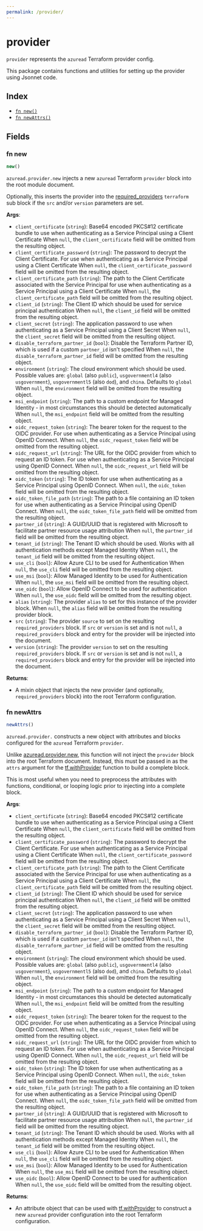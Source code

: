 ```yaml
---
permalink: /provider/
---
```


# provider

`provider` represents the `azuread` Terraform provider config.



This package contains functions and utilities for setting up the provider using Jsonnet code.


## Index

* [`fn new()`](#fn-new)
* [`fn newAttrs()`](#fn-newattrs)

## Fields

### fn new

```ts
new()
```


`azuread.provider.new` injects a new `azuread` Terraform `provider`
block into the root module document.

Optionally, this inserts the provider into the
[required_providers](https://developer.hashicorp.com/terraform/language/providers/requirements) `terraform` sub block if
the `src` and/or `version` parameters are set.

**Args**:
  - `client_certificate` (`string`): Base64 encoded PKCS#12 certificate bundle to use when authenticating as a Service Principal using a Client Certificate When `null`, the `client_certificate` field will be omitted from the resulting object.
  - `client_certificate_password` (`string`): The password to decrypt the Client Certificate. For use when authenticating as a Service Principal using a Client Certificate When `null`, the `client_certificate_password` field will be omitted from the resulting object.
  - `client_certificate_path` (`string`): The path to the Client Certificate associated with the Service Principal for use when authenticating as a Service Principal using a Client Certificate When `null`, the `client_certificate_path` field will be omitted from the resulting object.
  - `client_id` (`string`): The Client ID which should be used for service principal authentication When `null`, the `client_id` field will be omitted from the resulting object.
  - `client_secret` (`string`): The application password to use when authenticating as a Service Principal using a Client Secret When `null`, the `client_secret` field will be omitted from the resulting object.
  - `disable_terraform_partner_id` (`bool`): Disable the Terraform Partner ID, which is used if a custom `partner_id` isn&#39;t specified When `null`, the `disable_terraform_partner_id` field will be omitted from the resulting object.
  - `environment` (`string`): The cloud environment which should be used. Possible values are: `global` (also `public`), `usgovernmentl4` (also `usgovernment`), `usgovernmentl5` (also `dod`), and `china`. Defaults to `global` When `null`, the `environment` field will be omitted from the resulting object.
  - `msi_endpoint` (`string`): The path to a custom endpoint for Managed Identity - in most circumstances this should be detected automatically When `null`, the `msi_endpoint` field will be omitted from the resulting object.
  - `oidc_request_token` (`string`): The bearer token for the request to the OIDC provider. For use when authenticating as a Service Principal using OpenID Connect. When `null`, the `oidc_request_token` field will be omitted from the resulting object.
  - `oidc_request_url` (`string`): The URL for the OIDC provider from which to request an ID token. For use when authenticating as a Service Principal using OpenID Connect. When `null`, the `oidc_request_url` field will be omitted from the resulting object.
  - `oidc_token` (`string`): The ID token for use when authenticating as a Service Principal using OpenID Connect. When `null`, the `oidc_token` field will be omitted from the resulting object.
  - `oidc_token_file_path` (`string`): The path to a file containing an ID token for use when authenticating as a Service Principal using OpenID Connect. When `null`, the `oidc_token_file_path` field will be omitted from the resulting object.
  - `partner_id` (`string`): A GUID/UUID that is registered with Microsoft to facilitate partner resource usage attribution When `null`, the `partner_id` field will be omitted from the resulting object.
  - `tenant_id` (`string`): The Tenant ID which should be used. Works with all authentication methods except Managed Identity When `null`, the `tenant_id` field will be omitted from the resulting object.
  - `use_cli` (`bool`): Allow Azure CLI to be used for Authentication When `null`, the `use_cli` field will be omitted from the resulting object.
  - `use_msi` (`bool`): Allow Managed Identity to be used for Authentication When `null`, the `use_msi` field will be omitted from the resulting object.
  - `use_oidc` (`bool`): Allow OpenID Connect to be used for authentication When `null`, the `use_oidc` field will be omitted from the resulting object.
  - `alias` (`string`): The provider `alias` to set for this instance of the provider block. When `null`, the `alias`
  field will be omitted from the resulting provider block.
  - `src` (`string`): The provider `source` to set on the resulting `required_providers` block. If `src` or `version` is
  set and is not `null`, a `required_providers` block and entry for the provider will be injected into the document.
  - `version` (`string`): The provider `version` to set on the resulting `required_providers` block. If `src` or
  `version` is set and is not `null`, a `required_providers` block and entry for the provider will be injected into the
  document.


**Returns**:
- A mixin object that injects the new provider (and optionally, `required_providers` block) into the root Terraform configuration.


### fn newAttrs

```ts
newAttrs()
```


`azuread.provider.` constructs a new object with attributes and blocks configured for the `azuread`
Terraform `provider`.

Unlike [azuread.provider.new](#fn-azureadnew), this function will not inject the `provider`
block into the root Terraform document. Instead, this must be passed in as the `attrs` argument for the
[tf.withProvider](https://github.com/tf-libsonnet/core/tree/main/docs#fn-withprovider) function to build a complete block.

This is most useful when you need to preprocess the attributes with functions, conditional, or looping logic prior to
injecting into a complete block.

**Args**:
  - `client_certificate` (`string`): Base64 encoded PKCS#12 certificate bundle to use when authenticating as a Service Principal using a Client Certificate When `null`, the `client_certificate` field will be omitted from the resulting object.
  - `client_certificate_password` (`string`): The password to decrypt the Client Certificate. For use when authenticating as a Service Principal using a Client Certificate When `null`, the `client_certificate_password` field will be omitted from the resulting object.
  - `client_certificate_path` (`string`): The path to the Client Certificate associated with the Service Principal for use when authenticating as a Service Principal using a Client Certificate When `null`, the `client_certificate_path` field will be omitted from the resulting object.
  - `client_id` (`string`): The Client ID which should be used for service principal authentication When `null`, the `client_id` field will be omitted from the resulting object.
  - `client_secret` (`string`): The application password to use when authenticating as a Service Principal using a Client Secret When `null`, the `client_secret` field will be omitted from the resulting object.
  - `disable_terraform_partner_id` (`bool`): Disable the Terraform Partner ID, which is used if a custom `partner_id` isn&#39;t specified When `null`, the `disable_terraform_partner_id` field will be omitted from the resulting object.
  - `environment` (`string`): The cloud environment which should be used. Possible values are: `global` (also `public`), `usgovernmentl4` (also `usgovernment`), `usgovernmentl5` (also `dod`), and `china`. Defaults to `global` When `null`, the `environment` field will be omitted from the resulting object.
  - `msi_endpoint` (`string`): The path to a custom endpoint for Managed Identity - in most circumstances this should be detected automatically When `null`, the `msi_endpoint` field will be omitted from the resulting object.
  - `oidc_request_token` (`string`): The bearer token for the request to the OIDC provider. For use when authenticating as a Service Principal using OpenID Connect. When `null`, the `oidc_request_token` field will be omitted from the resulting object.
  - `oidc_request_url` (`string`): The URL for the OIDC provider from which to request an ID token. For use when authenticating as a Service Principal using OpenID Connect. When `null`, the `oidc_request_url` field will be omitted from the resulting object.
  - `oidc_token` (`string`): The ID token for use when authenticating as a Service Principal using OpenID Connect. When `null`, the `oidc_token` field will be omitted from the resulting object.
  - `oidc_token_file_path` (`string`): The path to a file containing an ID token for use when authenticating as a Service Principal using OpenID Connect. When `null`, the `oidc_token_file_path` field will be omitted from the resulting object.
  - `partner_id` (`string`): A GUID/UUID that is registered with Microsoft to facilitate partner resource usage attribution When `null`, the `partner_id` field will be omitted from the resulting object.
  - `tenant_id` (`string`): The Tenant ID which should be used. Works with all authentication methods except Managed Identity When `null`, the `tenant_id` field will be omitted from the resulting object.
  - `use_cli` (`bool`): Allow Azure CLI to be used for Authentication When `null`, the `use_cli` field will be omitted from the resulting object.
  - `use_msi` (`bool`): Allow Managed Identity to be used for Authentication When `null`, the `use_msi` field will be omitted from the resulting object.
  - `use_oidc` (`bool`): Allow OpenID Connect to be used for authentication When `null`, the `use_oidc` field will be omitted from the resulting object.

**Returns**:
  - An attribute object that can be used with [tf.withProvider](https://github.com/tf-libsonnet/core/tree/main/docs#fn-withprovider) to construct a new `azuread` provider
  configuration into the root Terraform configuration.
